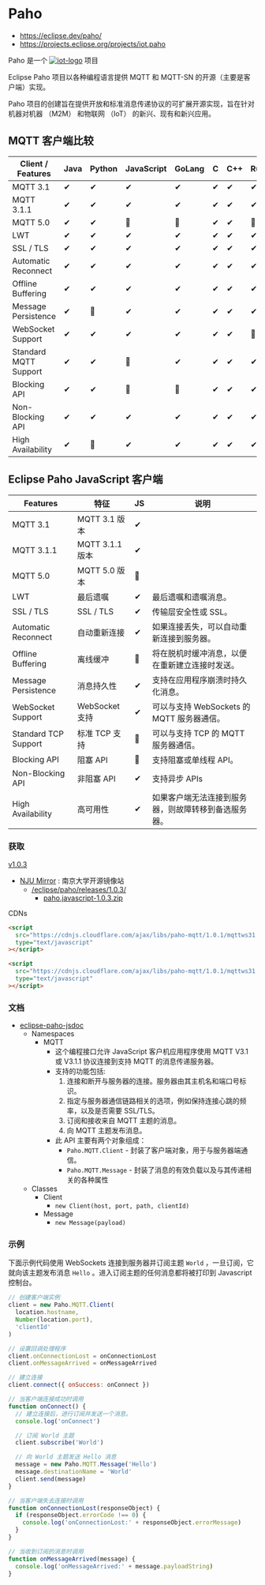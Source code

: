 # Paho

- <https://eclipse.dev/paho/>
- <https://projects.eclipse.org/projects/iot.paho>

Paho 是一个 [![iot-logo]](https://iot.eclipse.org/) 项目

Eclipse Paho 项目以各种编程语言提供 MQTT 和 MQTT-SN 的开源（主要是客户端）实现。

Paho 项目的创建旨在提供开放和标准消息传递协议的可扩展开源实现，旨在针对机器对机器 （M2M） 和物联网 （IoT） 的新兴、现有和新兴应用。

[iot-logo]: https://iot.eclipse.org/assets/images/iot_logo.svg

## MQTT 客户端比较

| Client / Features     | Java | Python | JavaScript | GoLang | C   | C++ | Rust | .Net (C#) | Android Service | Embedded C/C++ |
| --------------------- | ---- | ------ | ---------- | ------ | --- | --- | ---- | --------- | --------------- | -------------- |
| MQTT 3.1              | ✔   | ✔     | ✔         | ✔     | ✔  | ✔  | ✔   | ✔        | ✔              | ✔             |
| MQTT 3.1.1            | ✔   | ✔     | ✔         | ✔     | ✔  | ✔  | ✔   | ✔        | ✔              | ✔             |
| MQTT 5.0              | ✔   | ✔     | 🚫         | 🚫     | ✔  | ✔  | 🚫   | 🚫        | 🚫              | 🚫             |
| LWT                   | ✔   | ✔     | ✔         | ✔     | ✔  | ✔  | ✔   | ✔        | ✔              | ✔             |
| SSL / TLS             | ✔   | ✔     | ✔         | ✔     | ✔  | ✔  | ✔   | ✔        | ✔              | ✔             |
| Automatic Reconnect   | ✔   | ✔     | ✔         | ✔     | ✔  | ✔  | ✔   | 🚫        | ✔              | 🚫             |
| Offline Buffering     | ✔   | ✔     | ✔         | ✔     | ✔  | ✔  | ✔   | 🚫        | ✔              | 🚫             |
| Message Persistence   | ✔   | 🚫     | ✔         | ✔     | ✔  | ✔  | ✔   | 🚫        | ✔              | 🚫             |
| WebSocket Support     | ✔   | ✔     | ✔         | ✔     | ✔  | ✔  | 🚫   | 🚫        | ✔              | 🚫             |
| Standard MQTT Support | ✔   | ✔     | 🚫         | ✔     | ✔  | ✔  | ✔   | ✔        | ✔              | ✔             |
| Blocking API          | ✔   | ✔     | 🚫         | 🚫     | ✔  | ✔  | ✔   | 🚫        | 🚫              | ✔             |
| Non-Blocking API      | ✔   | ✔     | ✔         | ✔     | ✔  | ✔  | ✔   | ✔        | ✔              | ✔             |
| High Availability     | ✔   | 🚫     | ✔         | ✔     | ✔  | ✔  | ✔   | 🚫        | ✔              | 🚫             |

## Eclipse Paho JavaScript 客户端

| Features             | 特征            | JS  | 说明                                                 |
| -------------------- | --------------- | --- | ---------------------------------------------------- |
| MQTT 3.1             | MQTT 3.1 版本   | ✔  |
| MQTT 3.1.1           | MQTT 3.1.1 版本 | ✔  |
| MQTT 5.0             | MQTT 5.0 版本   | 🚫  |
| LWT                  | 最后遗嘱        | ✔  | 最后遗嘱和遗嘱消息。                                 |
| SSL / TLS            | SSL / TLS       | ✔  | 传输层安全性或 SSL。                                 |
| Automatic Reconnect  | 自动重新连接    | ✔  | 如果连接丢失，可以自动重新连接到服务器。             |
| Offline Buffering    | 离线缓冲        | 🚫  | 将在脱机时缓冲消息，以便在重新建立连接时发送。       |
| Message Persistence  | 消息持久性      | ✔  | 支持在应用程序崩溃时持久化消息。                     |
| WebSocket Support    | WebSocket 支持  | ✔  | 可以与支持 WebSockets 的 MQTT 服务器通信。           |
| Standard TCP Support | 标准 TCP 支持   | 🚫  | 可以与支持 TCP 的 MQTT 服务器通信。                  |
| Blocking API         | 阻塞 API        | 🚫  | 支持阻塞或单线程 API。                               |
| Non-Blocking API     | 非阻塞 API      | ✔  | 支持异步 APIs                                        |
| High Availability    | 高可用性        | ✔  | 如果客户端无法连接到服务器，则故障转移到备选服务器。 |

### 获取

[v1.0.3](https://mirrors.nju.edu.cn/eclipse//paho/releases/1.0.3/paho.javascript-1.0.3.zip)

- [NJU Mirror](https://mirrors.nju.edu.cn/) : 南京大学开源镜像站
  - [/eclipse/paho/releases/1.0.3/](https://mirrors.nju.edu.cn/eclipse/paho/releases/1.0.3/)
    - [paho.javascript-1.0.3.zip](https://mirrors.nju.edu.cn/eclipse/paho/releases/1.0.3/paho.javascript-1.0.3.zip)

CDNs

```html
<script
  src="https://cdnjs.cloudflare.com/ajax/libs/paho-mqtt/1.0.1/mqttws31.js"
  type="text/javascript"
></script>

<script
  src="https://cdnjs.cloudflare.com/ajax/libs/paho-mqtt/1.0.1/mqttws31.min.js"
  type="text/javascript"
></script>
```

### 文档

- [eclipse-paho-jsdoc](https://eclipse.dev/paho/files/jsdoc/index.html)
  - Namespaces
    - MQTT
      - 这个编程接口允许 JavaScript 客户机应用程序使用 MQTT V3.1 或 V3.1.1 协议连接到支持 MQTT 的消息传递服务器。
      - 支持的功能包括:
        1. 连接和断开与服务器的连接。服务器由其主机名和端口号标识。
        2. 指定与服务器通信链路相关的选项，例如保持连接心跳的频率，以及是否需要 SSL/TLS。
        3. 订阅和接收来自 MQTT 主题的消息。
        4. 向 MQTT 主题发布消息。
      - 此 API 主要有两个对象组成：
        - `Paho.MQTT.Client` - 封装了客户端对象，用于与服务器端通信。
        - `Paho.MQTT.Message` - 封装了消息的有效负载以及与其传递相关的各种属性
  - Classes
    - Client
      - `new Client(host, port, path, clientId)`
    - Message
      - `new Message(payload)`

### 示例

下面示例代码使用 WebSockets 连接到服务器并订阅主题 `World` ，一旦订阅，它就向该主题发布消息 `Hello` 。进入订阅主题的任何消息都将被打印到 Javascript 控制台。

```js
// 创建客户端实例
client = new Paho.MQTT.Client(
  location.hostname,
  Number(location.port),
  'clientId'
)

// 设置回调处理程序
client.onConnectionLost = onConnectionLost
client.onMessageArrived = onMessageArrived

// 建立连接
client.connect({ onSuccess: onConnect })

// 当客户端连接成功时调用
function onConnect() {
  // 建立连接后，进行订阅并发送一个消息。
  console.log('onConnect')

  // 订阅 World 主题
  client.subscribe('World')

  // 向 World 主题发送 Hello 消息
  message = new Paho.MQTT.Message('Hello')
  message.destinationName = 'World'
  client.send(message)
}

// 当客户端失去连接时调用
function onConnectionLost(responseObject) {
  if (responseObject.errorCode !== 0) {
    console.log('onConnectionLost:' + responseObject.errorMessage)
  }
}

// 当收到订阅的消息时调用
function onMessageArrived(message) {
  console.log('onMessageArrived:' + message.payloadString)
}
```
